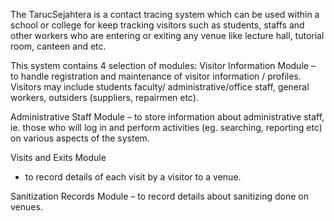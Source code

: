 The TarucSejahtera is a contact tracing system which can be used within a school or college for keep tracking visitors such as students, staffs and other workers who are entering or exiting any venue like lecture hall, tutorial room, canteen and etc.

This system contains 4 selection of modules:
Visitor Information Module 
– to handle registration and maintenance of visitor information / profiles. Visitors may include students faculty/ administrative/office staff, general workers, outsiders (suppliers, repairmen etc).

Administrative Staff Module 
– to store information about administrative staff, ie. those who will log in and perform activities (eg. searching, reporting etc) on various aspects of the system. 

Visits and Exits Module 
- to record details of each visit by a visitor to a venue. 

Sanitization Records Module 
– to record details about sanitizing done on venues. 
